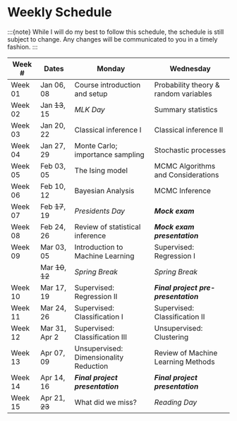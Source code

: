 # Weekly Schedule

:::{note}
While I will do my best to follow this schedule, the schedule is still subject to change.
Any changes will be communicated to you in a timely fashion.
:::

| Week # | Dates | Monday | Wednesday |
|--------|-------|--------|-----------|
| Week 01 | Jan 06, 08 | Course introduction and setup | Probability theory & random variables |
| Week 02 | Jan ~~13~~, 15 | *MLK Day* | Summary statistics |
| Week 03 | Jan 20, 22 | Classical inference I | Classical inference II |
| Week 04 | Jan 27, 29 | Monte Carlo; importance sampling | Stochastic processes |
| Week 05 | Feb 03, 05 | The Ising model | MCMC Algorithms and Considerations |
| Week 06 | Feb 10, 12 | Bayesian Analysis | MCMC Inference |
| Week 07 | Feb ~~17~~, 19 | *Presidents Day* | ***Mock exam*** |
| Week 08 | Feb 24, 26 | Review of statistical inference | ***Mock exam presentation*** |
| Week 09 | Mar 03, 05 | Introduction to Machine Learning | Supervised: Regression I |
|         | Mar ~~10~~, ~~12~~ | *Spring Break* | *Spring Break* |
| Week 10 | Mar 17, 19 | Supervised: Regression II | ***Final project pre-presentation*** |
| Week 11 | Mar 24, 26 | Supervised: Classification I | Supervised: Classification II |
| Week 12 | Mar 31, Apr 2 | Supervised: Classification III | Unsupervised: Clustering |
| Week 13 | Apr 07, 09 | Unsupervised: Dimensionality Reduction | Review of Machine Learning Methods |
| Week 14 | Apr 14, 16 | ***Final project presentation*** | ***Final project presentation*** |
| Week 15 | Apr 21, ~~23~~ | What did we miss? | *Reading Day* |
